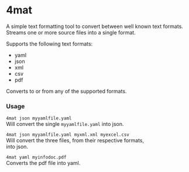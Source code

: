 # 4mat

A simple text formatting tool to convert between well known text formats.  
Streams one or more source files into a single format.

Supports the following text formats:

- yaml
- json
- xml
- csv
- pdf

Converts to or from any of the supported formats.

### Usage

`4mat json myyamlfile.yaml`  
Will convert the single `myyamlfile.yaml` into json.

`4mat json myyamlfile.yaml myxml.xml myexcel.csv`  
Will convert the three files, from their respective formats,  
into json.

`4mat yaml myinfodoc.pdf`  
Converts the pdf file into yaml.


  
